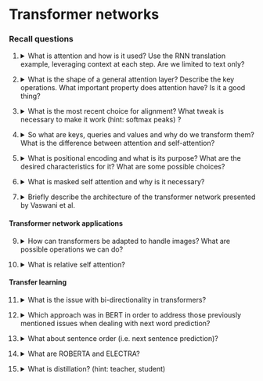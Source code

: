# Transformer networks

### Recall questions

1. <details markdown=1><summary markdown="span"> What is attention and how is it used? Use the RNN translation example, leveraging context at each step.  Are we limited to text only? </summary>
    
    \
    In the following image, we can see a common pipeline for ==text translation== leveraging RNNs.
    
    ![](tr1.png)

	The main issue here is given by the fact that not only we have a bottleneck on the ==size of the context==, but also ==that is harder to propagate information in the later stages of the pipeline==. Ideally, ==we'd want to use a new context vector at each step in order to "refresh" the relevant information==. \
	That is exactly what we do through ==attention==, as shown in the following image.

	![](tr2.png)

	In the net step, we are going to use $s_2$ to compute alignments and the new attentions, which will be multiplied together to compute the new context. \
	We can visualise ==how the context "changes" accordingly to the examined part in the following example==.

	![](tr3.png)

	We can use this approach for a multitude of tasks, as shown in ==image captioning with attention here==:

	![](tr4.png)

	Even if it's not shown here, the context is recomputed at each step.

</details>


2. <details markdown=1><summary markdown="span"> What is the shape of a general attention layer? Describe the key operations. What important property does attention have? Is it a good thing? </summary>
    
    \
	Here we see the =="unrolled" version of a general attention layer (only one head)==:
	![](tr5.png)

	Note that ==attention operation is permutation invariant==: this means that it does not "care" about the ordering of the vector. ==It generally isn't a good thing==, for instance when solving tasks like translation of sequences in which the position of a word does matter.

</details>


3. <details markdown=1><summary markdown="span">  What is the most recent choice for alignment? What tweak is necessary to make it work (hint: softmax peaks) ? </summary>
    
    \
    We have possible choices for ==alignment==:
	![](tr6.png)

	The main trick we use is diving by a factor of $\sqrt D$, otherwise the ==dot product== explodes creating ==peaks in the softmax==.

</details>


4. <details markdown=1><summary markdown="span">So what are keys, queries and values and why do we transform them?  What is the difference between attention and self-attention?</summary>
    
    \
    We transform the input and hidden states because ==we want more expressiveness  - otherwise the scaled dot product wouldn't work (being just "linear").

	![](tr7.png)

	In many cases we might want to compute queries starting from the inputs too. This is the case of ==self attention==.

	![](tr8.png)

</details>


5. <details markdown=1><summary markdown="span"> What is positional encoding and what is its purpose? What are the desired characteristics for it? What are some possible choices?</summary>
    
    \
	==Positional encoding "fixes" (probably?) the positional invariance of attention.==
	A good way of putting it would be: *"when you read positional encoding, you know exactly where you are in the sentence and how far you are from the other words"* \
	We want it to:

	![](tr9.png)

</details>


6. <details markdown=1><summary markdown="span"> What is masked self attention and why is it necessary?</summary>
    
    \
	We mainly use ==masked attention/self attention to avoid looking at future inputs== in the vector. One easy example would be next word prediction, in which knowing the next word would be considered cheating!

	![](tr10.png)

</details>


7. <details markdown=1><summary markdown="span"> Briefly describe the architecture of the transformer network presented by Vaswani et al. </summary>
    
    \
	Overview of whole model:

	![](tr11.png)

	Zoomed in encoder:

	![](tr12.png)

	Zoomed in decoder (==note that input for attn is encoder output==)
	
	![](tr13.png)

</details>

#### Transformer network applications


9. <details markdown=1><summary markdown="span"> How can transformers be adapted to handle images? What are possible operations we can do? </summary>
    
    \
	Possible ops:
	- ==prediction/classification==
	- ==conditional image completion==
	- ==super-resolution== on celebA
	- ==captioning== with Visual Transformers

</details>


10. <details markdown=1><summary markdown="span"> What is relative self attention? </summary>
    
    \
	It's a variant of attention that computes the positional encoding as the result of ==another convolution==.

	![](tr14.png)

</details>

#### Transfer learning



11. <details markdown=1><summary markdown="span"> What is the issue with bi-directionality in transformers?</summary>
    
    \
	We don't want ==words to "see themselves". Additionally, directionality is needed to generate well formed probability distributions==.

	![](tr15.png)

</details>


12. <details markdown=1><summary markdown="span"> Which approach was  in BERT in order to address those previously mentioned issues when dealing with next word prediction?</summary>
    
    \
    In BERT, ==15% of the words are masked==, in the following way (to account for the fact that ==we do not see masking tokens in fine tuning==):
    - 80% replaced with mask
    - 10% replaced with ==random word==
    - 10% replaced with ==same word==
	

</details>


13. <details markdown=1><summary markdown="span"> What about sentence order (i.e. next sentence prediction)?</summary>
    
    \
	Use additional encodings:
	![](tr16.png)

</details>


14. <details markdown=1><summary markdown="span"> What are ROBERTA and ELECTRA?</summary>
    
    \
    ==RoBERTa==: simply a ==BERT trained for more epochs and more data==, that outperformed original performance. \
    ==ELECTRA==: ==pretrain BERT as discriminator== lead to less computations and better performance
	

</details>


15. <details markdown=1><summary markdown="span"> What is distillation? (hint: teacher, student)</summary>
    
    \
	![](tr17.png)

</details>